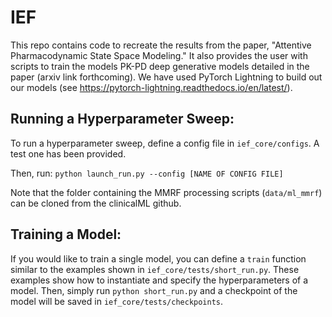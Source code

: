 # IEF 

This repo contains code to recreate the results from the paper, "Attentive Pharmacodynamic State Space Modeling." It also provides the user with scripts to train the models PK-PD deep generative models detailed in the paper (arxiv link forthcoming). We have used PyTorch Lightning to build out our models (see https://pytorch-lightning.readthedocs.io/en/latest/).

## Running a Hyperparameter Sweep: 

To run a hyperparameter sweep, define a config file in ```ief_core/configs```. A test one has been provided. 

Then, run: ```python launch_run.py --config [NAME OF CONFIG FILE]```

Note that the folder containing the MMRF processing scripts (```data/ml_mmrf```) can be cloned from the clinicalML github. 

## Training a Model: 

If you would like to train a single model, you can define a ```train``` function similar to the examples shown in ```ief_core/tests/short_run.py```. These examples show how to instantiate and specify the hyperparameters of a model. Then, simply run ```python short_run.py``` and a checkpoint of the model will be saved in ```ief_core/tests/checkpoints```. 
